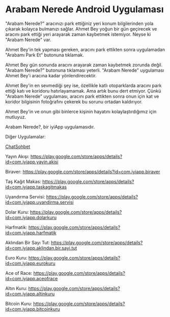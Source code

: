 # Arabam Nerede Android Uygulaması

"Arabam Nerede?" aracınızı park ettiğiniz yeri konum bilgilerinden yola çıkarak kolayca bulmanızı sağlar.
Ahmet Bey yoğun bir gün geçirecek ve aracını park ettiği yeri arayarak zaman kaybetmek istemiyor. Neyse ki "Arabam Nerede" var.

Ahmet Bey'in tek yapması gereken, aracını park ettikten sonra uygulamadan "Arabamı Park Et" butonuna tıklamak.

Ahmet Bey gün sonunda aracını arayarak zaman kaybetmek zorunda değil. "Arabam Nerede?" butonuna tıklaması yeterli. "Arabam Nerede" uygulaması Ahmet Bey'i aracına kadar yönlendirecektir.

Ahmet Bey'in en sevmediği şey ise, özellikle katlı otoparklarda aracını park ettiği katı ve koridoru hatırlayamamak. Ama artık bunu dert etmiyor. Çünkü "Arabam Nerede" uygulaması, aracını park ettikten sonra onun için kat ve koridor bilgisinin fotoğrafını çekerek bu sorunu ortadan kaldırıyor.

Ahmet Bey'in ve onun gibi binlerce kişinin hayatını kolaylaştırdığımız için mutluyuz.

Arabam Nerede?, bir iyiApp uygulamasıdır.

Diğer Uygulamalar:

[ChatSohbet](https://play.google.com/store/apps/details?id=com.iyiapp.chatsohbet)

Yayın Akışı: https://play.google.com/store/apps/details?id=com.iyiapp.yayin.akisi

Biraver: https://play.google.com/store/apps/details?id=com.iyiapp.biraver

Taş Kağıt Makas: https://play.google.com/store/apps/details?id=com.iyiapp.taskagitmakas

Uyandırma Servisi: https://play.google.com/store/apps/details?id=com.iyiapp.uyandirma.servisi

Dolar Kuru: https://play.google.com/store/apps/details?id=com.iyiapp.dolarkuru

Harfmatik: https://play.google.com/store/apps/details?id=com.iyiapp.harfmatik

Aklından Bir Sayı Tut: https://play.google.com/store/apps/details?id=com.iyiapp.aklindan.bir.sayi.tut

Euro Kuru: https://play.google.com/store/apps/details?id=com.iyiapp.eurokuru

Ace of Race: https://play.google.com/store/apps/details?id=com.iyiapp.aceofrace

Altın Kuru: https://play.google.com/store/apps/details?id=com.iyiapp.altinkuru

Bitcoin Kuru: https://play.google.com/store/apps/details?id=com.iyiapp.bitcoinkuru
